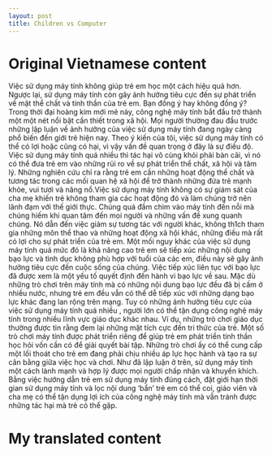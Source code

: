 ```yaml
---
layout: post
title: Children vs Computer
---
```


# Original Vietnamese content
Việc sử dụng máy tính không giúp trẻ em học một cách hiệu quả hơn. Ngược lại, sử dụng máy tính còn gây ảnh hưởng tiêu cực đến sự phát triển về mặt thể chất và tinh thần của trẻ em. Bạn đồng ý hay không đồng ý?
Trong thời đại hoàng kim mới mẻ này, công nghệ máy tính bắt đầu trở thành một một nét nổi bật cần thiết trong xã hội. Mọi người thường đau đầu trước những lập luận về ảnh hưởng của việc sử dụng máy tính đang ngày càng phổ biến đến giới trẻ hiện nay. Theo ý kiến của tôi, việc sử dụng máy tính có thể có lợi hoặc cũng có hại, vì vậy vấn đề quan trọng ở đây là sự điều độ. Việc sử dụng máy tính quá nhiều thì tác hại vô cùng khỏi phải bàn cãi, vì nó có thể đưa trẻ em vào những rủi ro về sự phát triển thể chất, xã hội và tâm lý. Những nghiên cứu chỉ ra rằng trẻ em cần những hoạt động thể chất và tương tác trong các mối quan hệ xã hội để trở thành những đứa trẻ mạnh khỏe, vui tươi và năng nổ.Việc sử dụng máy tính không có sự giám sát của cha mẹ khiến trẻ không tham gia các hoạt động đó và làm chúng trở nên lãnh đạm với thế giới thực. Chúng quá đắm chìm vào máy tính đến nỗi mà chúng hiếm khi quan tâm đến mọi người và những vấn đề xung quanh chúng. Nó dẫn đến việc giảm sự tương tác với người khác, không th1ch tham gia những môn thể thao và những hoạt động xã hội khác, những điều mà rất có lợi cho sự phát triển của trẻ em. Một mối nguy khác của việc sử dụng máy tính quá mức đó là khả năng cao trẻ em sẽ tiếp xúc những nội dung bạo lực và tình dục không phù hợp với tuổi của các em, điều này sẽ gây ảnh hưởng tiêu cực đến cuộc sống của chúng. Việc tiếp xúc liên tục với bạo lực đã được xem là một yếu tố quyết định đến hành vi bạo lực về sau. Mặc dù những trò chơi trên máy tính mà có những nội dung bạo lực đều đã bị cấm ở nhiều nước, nhưng trẻ em đều vẫn có thể dễ tiếp xúc với những dạng bạo lực khác đang lan rộng trên mạng. Tuy có những ảnh hưởng tiêu cực của việc sử dụng máy tính quá nhiều , người lớn có thể tận dụng công nghệ máy tính trong nhiều lĩnh vực giáo dục khác nhau. Ví dụ, những trò chơi giáo dục thường được tin rằng đem lại những mặt tích cực đến tri thức của trẻ. Một số trò chơi máy tính được phát triển riêng để giúp trẻ em phát triển tinh thần học hỏi vốn cần có để giải quyết bài tập. Những trò chơi ấy có thể cung cấp một lối thoát cho trẻ em đang phải chịu nhiều áp lực học hành và tạo ra sự cân bằng giữa việc học và chơi. Như đã lập luận ở trên, sử dụng máy tính một cách lành mạnh và hợp lý được mọi người chấp nhận và khuyến khích. Bằng việc hướng dẫn trẻ em sử dụng máy tính đúng cách, đặt giới hạn thời gian sử dụng máy tính và lọc nội dung ‘bẩn’ trẻ em có thể coi, giáo viên và cha mẹ có thể tận dụng lợi ích của công nghệ máy tính mà vẫn tránh được những tác hại mà trẻ có thể gặp.

# My translated content

